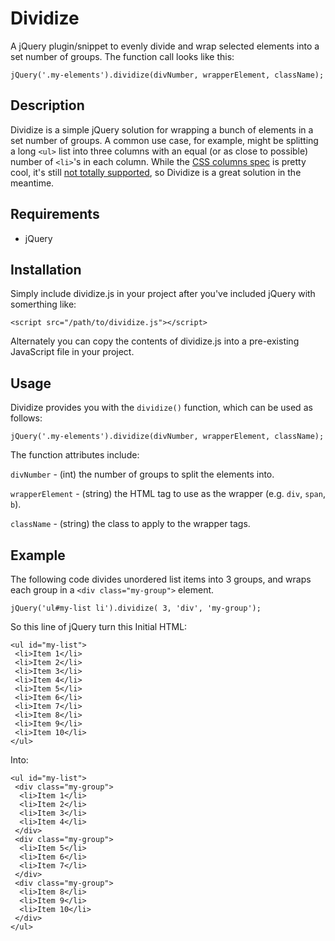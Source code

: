 # Dividize

A jQuery plugin/snippet to evenly divide and wrap selected elements into a set number of groups. The function call looks like this:
```
jQuery('.my-elements').dividize(divNumber, wrapperElement, className);
```

## Description
Dividize is a simple jQuery solution for wrapping a bunch of elements in a set number of groups. A common use case, for example, might be splitting a long `<ul>` list into three columns with an equal (or as close to possible) number of `<li>`'s in each column. While the [CSS columns spec](http://www.w3schools.com/cssref/css3_pr_columns.asp) is pretty cool, it's still [not totally supported](http://caniuse.com/#search=column), so Dividize is a great solution in the meantime.

## Requirements
* jQuery

## Installation
Simply include dividize.js in your project after you've included jQuery with somerthing like: 
```
<script src="/path/to/dividize.js"></script>
```

Alternately you can copy the contents of dividize.js into a pre-existing JavaScript file in your project.

## Usage
Dividize provides you with the `dividize()` function, which can be used as follows:
```
jQuery('.my-elements').dividize(divNumber, wrapperElement, className);
```
The function attributes include:

`divNumber` - (int) the number of groups to split the elements into.

`wrapperElement` - (string) the HTML tag to use as the wrapper (e.g. `div`, `span`, `b`).

`className` - (string) the class to apply to the wrapper tags.

## Example
The following code divides unordered list items into 3 groups, and wraps each group in a `<div class="my-group">` element.
```
jQuery('ul#my-list li').dividize( 3, 'div', 'my-group'); 
```

So this line of jQuery turn this Initial HTML:
```
<ul id="my-list">
 <li>Item 1</li>
 <li>Item 2</li>
 <li>Item 3</li>
 <li>Item 4</li>
 <li>Item 5</li>
 <li>Item 6</li>
 <li>Item 7</li>
 <li>Item 8</li>
 <li>Item 9</li>
 <li>Item 10</li>
</ul>
```

Into:
```
<ul id="my-list">
 <div class="my-group">
  <li>Item 1</li>
  <li>Item 2</li>
  <li>Item 3</li>
  <li>Item 4</li>
 </div>
 <div class="my-group">
  <li>Item 5</li>
  <li>Item 6</li>
  <li>Item 7</li>
 </div>
 <div class="my-group">
  <li>Item 8</li>
  <li>Item 9</li>
  <li>Item 10</li>
 </div>
</ul>
```
